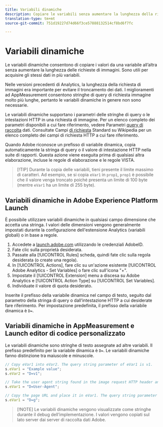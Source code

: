 ```yaml
---
title: Variabili dinamiche
description: Copiare le variabili senza aumentare la lunghezza della richiesta immagine.
translation-type: tm+mt
source-git-commit: 751d19227d74d66f3ce57888132514cf8bd6f7fc

---
```



# Variabili dinamiche

Le variabili dinamiche consentono di copiare i valori da una variabile all’altra senza aumentare la lunghezza delle richieste di immagini. Sono utili per acquisire gli stessi dati in più variabili.

Nelle versioni precedenti di Analytics, la lunghezza della richiesta di immagini era importante per evitare il troncamento dei dati. I miglioramenti ad AppMeasurement consentono stringhe di query di richiesta immagine molto più lunghe, pertanto le variabili dinamiche in genere non sono necessarie.

Le variabili dinamiche supportano i parametri delle stringhe di query o le intestazioni HTTP in una richiesta di immagine. Per un elenco completo dei parametri disponibili a cui fare riferimento, vedere Parametri [query di raccolta](../../validate/query-parameters.md) dati. Consultate Campi [di richiesta](https://en.wikipedia.org/wiki/List_of_HTTP_header_fields#Request_fields) Standard su Wikipedia per un elenco completo dei campi di richiesta HTTP a cui fare riferimento.

Quando Adobe riconosce un prefisso di variabile dinamica, copia automaticamente la stringa di query o il valore di intestazione HTTP nella suite di rapporti. Questa azione viene eseguita prima di qualsiasi altra elaborazione, incluse le regole di elaborazione e le regole VISTA.

> [!TIP] Durante la copia delle variabili, tieni presente il limite massimo di caratteri. Ad esempio, se si copia `eVar1` in `prop1`, `prop1` è possibile che il valore venga troncato poiché presenta un limite di 100 byte (mentre `eVar1` ha un limite di 255 byte).

## Variabili dinamiche in Adobe Experience Platform Launch

È possibile utilizzare variabili dinamiche in qualsiasi campo dimensione che accetta una stringa. I valori delle dimensioni vengono generalmente impostati durante la configurazione dell&#39;estensione Analytics (variabili globali) o in base a regole.

1. Accedete a [launch.adobe.com](https://launch.adobe.com) utilizzando le credenziali AdobeID.
2. Fate clic sulla proprietà desiderata.
3. Passate alla [!UICONTROL Rules] scheda, quindi fate clic sulla regola desiderata (o create una regola).
4. In [!UICONTROL Actions], fare clic su un&#39;azione esistente [!UICONTROL Adobe Analytics - Set Variables] o fare clic sull&#39;icona &quot;+&quot;.
5. Impostate il [!UICONTROL Extension] menu a discesa su Adobe Analytics e [!UICONTROL Action Type] su [!UICONTROL Set Variables].
6. Individuate il valore di quota desiderato.

Inserite il prefisso della variabile dinamica nel campo di testo, seguito dal parametro della stringa di query o dall’intestazione HTTP a cui desiderate fare riferimento. Per impostazione predefinita, il prefisso della variabile dinamica è `D=`.

## Variabili dinamiche in AppMeasurement e Launch editor di codice personalizzato

Le variabili dinamiche sono stringhe di testo assegnate ad altre variabili. Il prefisso predefinito per la variabile dinamica è `D=`. Le variabili dinamiche fanno distinzione tra maiuscole e minuscole.

```js
// Copy eVar1 into eVar2. The query string parameter of eVar1 is v1.
s.eVar1 = "Example value";
s.eVar2 = "D=v1";

// Take the user agent string found in the image request HTTP header and place it in eVar1.
s.eVar1 = "D=User-Agent";

// Copy the page URL and place it in eVar1. The query string parameter of page URL is g.
s.eVar1 = "D=g";
```

> [!NOTE] Le variabili dinamiche vengono visualizzate come stringhe durante il debug dell’implementazione. I valori vengono copiati sul lato server dai server di raccolta dati Adobe.
